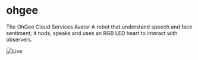 # ohgee
The OhGee Cloud Services Avatar
A robot that understand speech and face sentiment; it nods, speaks and uses an RGB LED heart to interact with observers.




![Live](https://photos.app.goo.gl/vuvbeiLZ1jtlUJki1?raw=true "Demo")
